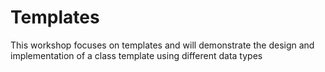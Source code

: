 <h1>Templates </h1>
<p>This workshop focuses on templates and will demonstrate the design
and implementation of a class template using different data types </p>
